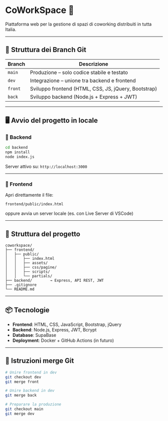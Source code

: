 # CoWorkSpace 🏢

Piattaforma web per la gestione di spazi di coworking distribuiti in tutta Italia.

---

## 🚀 Struttura dei Branch Git

| Branch   | Descrizione                                        |
|----------|----------------------------------------------------|
| `main`   | Produzione – solo codice stabile e testato         |
| `dev`    | Integrazione – unione tra backend e frontend       |
| `front`  | Sviluppo frontend (HTML, CSS, JS, jQuery, Bootstrap) |
| `back`   | Sviluppo backend (Node.js + Express + JWT)         |

---

## 🖥 Avvio del progetto in locale

### 🔧 Backend

```bash
cd backend
npm install
node index.js
```

Server attivo su: `http://localhost:3000`

---

### 🧩 Frontend

Apri direttamente il file:

```
frontend/public/index.html
```

oppure avvia un server locale (es. con Live Server di VSCode)

---

## 📁 Struttura del progetto

```
coworkspace/
├── frontend/
│   ├── public/
│   │   ├── index.html
│   │   ├── assets/
│   │   ├── css/pagine/
│   │   ├── scripts/
│   │   └── partials/
├── backend/        → Express, API REST, JWT
├── .gitignore
└── README.md
```

---

## 📦 Tecnologie

- **Frontend**: HTML, CSS, JavaScript, Bootstrap, jQuery
- **Backend**: Node.js, Express, JWT, Bcrypt
- **Database**: SupaBase
- **Deployment**: Docker + GitHub Actions (in futuro)

---

## 📌 Istruzioni merge Git

```bash
# Unire frontend in dev
git checkout dev
git merge front

# Unire backend in dev
git merge back

# Preparare la produzione
git checkout main
git merge dev
```